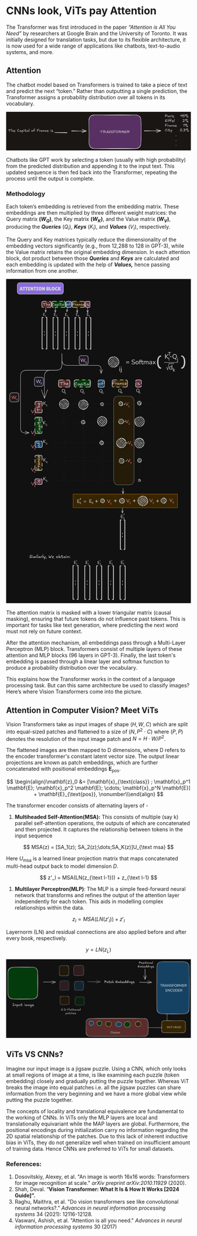 # CNNs look, ViTs pay Attention

The Transformer was first introduced in the paper *“Attention is All You Need”* by researchers at Google Brain and the University of Toronto. It was initially designed for translation tasks, but due to its flexible architecture, it is now used for a wide range of applications like chatbots, text-to-audio systems, and more.

## Attention

The chatbot model based on Transformers is trained to take a piece of text and predict the next “token.” Rather than outputting a single prediction, the Transformer assigns a probability distribution over all tokens in its vocabulary.

![](images/transformer.png)

Chatbots like GPT work by selecting a token (usually with high probability) from the predicted distribution and appending it to the input text. This updated sequence is then fed back into the Transformer, repeating the process until the output is complete.

### Methodology

Each token’s embedding is retrieved from the embedding matrix. These embeddings are then multiplied by three different weight matrices: the Query matrix **($W_Q$)**, the Key matrix **($W_K$)**, and the Value matrix **($W_V$)**, producing the ***Queries*** ($Q_i$), ***Keys*** ($K_i$), and ***Values*** ($V_i$), respectively.

The Query and Key matrices typically reduce the dimensionality of the embedding vectors significantly (e.g., from 12,288 to 128 in GPT-3), while the Value matrix retains the original embedding dimension.
In each attention block, dot product between those ***Queries*** and ***Keys*** are calculated and each embedding is updated with the help of ***Values,*** hence passing information from one another.

![](images/attention.png)

The attention matrix is masked with a lower triangular matrix (causal masking), ensuring that future tokens do not influence past tokens. This is important for tasks like text generation, where predicting the next word must not rely on future context.

After the attention mechanism, all embeddings pass through a Multi-Layer Perceptron (MLP) block. Transformers consist of multiple layers of these attention and MLP blocks (96 layers in GPT-3). Finally, the last token's embedding is passed through a linear layer and softmax function to produce a probability distribution over the vocabulary.

This explains how the Transformer works in the context of a language processing task. But can this same architecture be used to classify images? Here’s where Vision Transformers come into the picture.

## Attention in Computer Vision? Meet ViTs

Vision Transformers take as input images of shape $(H,W,C)$ which are split into equal-sized patches and flattened to a size of $(N, P^2 \cdot C)$ where $(P,P)$ denotes the resolution of the input image patch and $N = H \cdot W/P^2$.

The flattened images are then mapped to D dimensions, where D refers to the encoder transformer's constant latent vector size. The output linear projections are known as patch embeddings, which are further concatenated with positional embeddings $\mathbf{E}_{\text{pos}}$.

$$
\begin{align}\mathbf{z}_0 &= [\mathbf{x}_{\text{class}} ;  \mathbf{x}_p^1 \mathbf{E}; \mathbf{x}_p^2 \mathbf{E}; \cdots; \mathbf{x}_p^N \mathbf{E}] + \mathbf{E}_{\text{pos}}, \nonumber\\\end{align}
$$

The transformer encoder consists of alternating layers of -

1. **Multiheaded Self-Attention(MSA):** This consists of multiple (say k) parallel self-attention operations, the outputs of which are concatenated and then projected. It captures the relationship between tokens in the input sequence

$$
MSA(z) = [SA_1(z); SA_2(z);\dots;SA_K(z)]U_{\text msa}
$$

     

Here $U_\text{msa}$ is a learned linear projection matrix that maps concatenated multi-head output back to model dimension $D$.

$$
z'_l = MSA(LN(z_{\text l-1})) + z_{\text l-1}
$$

1. **Multilayer Perceptron(MLP)**: The MLP is a simple feed-forward neural network that transforms and refines the output of the attention layer independently for each token. This aids in modelling complex relationships within the data.

$$
z_l = MSA(LN(z'_l)) + z'_l         
$$

Layernorm (LN) and residual connections are also applied before and after every book, respectively.

$$
y = LN(z_L)
$$

![](images/vit.png)

## ViTs VS CNNs?

Imagine our input image is a jigsaw puzzle. Using a CNN, which only looks at small regions of image at a time, is like examining each puzzle (token embedding) closely and gradually putting the puzzle together. Whereas ViT breaks the image into equal patches i.e. all the jigsaw puzzles can share information from the very beginning and we have a more global view while putting the puzzle together.

The concepts of locality and translational equivalence are fundamental to the working of CNNs. In ViTs only the MLP layers are local and translationally equivariant while the MAP layers are global. Furthermore, the positional encodings during initialization carry no information regarding the 2D spatial relationship of the patches.  Due to this lack of inherent inductive bias in ViTs, they do not generalize well when trained on insufficient amount of training data. Hence CNNs are preferred to ViTs for small datasets.

### References:

1. Dosovitskiy, Alexey, et al. "An image is worth 16x16 words: Transformers for image recognition at scale." *arXiv preprint arXiv:2010.11929* (2020).
2. Shah, Deval. “**Vision Transformer: What It Is & How It Works [2024 Guide]”.**
3. Raghu, Maithra, et al. "Do vision transformers see like convolutional neural networks?." *Advances in neural information processing systems* 34 (2021): 12116-12128.
4. Vaswani, Ashish, et al. "Attention is all you need." *Advances in neural information processing systems* 30 (2017)